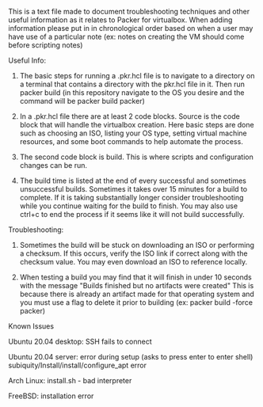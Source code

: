 This is a text file made to document troubleshooting techniques and other
useful information as it relates to Packer for virtualbox. When adding information
please put in in chronological order based on when a user may have use of a
particular note (ex: notes on creating the VM should come before scripting notes)

Useful Info:

1. The basic steps for running a .pkr.hcl file is to navigate to a directory on
a terminal that contains a directory with the pkr.hcl file in it. Then run
packer build <directory> (in this repository navigate to the OS you desire and
the command will be packer build packer)

2. In a .pkr.hcl file there are at least 2 code blocks. Source is the code block
that will handle the virtualbox creation. Here basic steps are done such as choosing
an ISO, listing your OS type, setting virtual machine resources, and some boot
commands to help automate the process.

3. The second code block is build. This is where scripts and configuration changes
can be run.

4. The build time is listed at the end of every successful and sometimes
unsuccessful builds. Sometimes it takes over 15 minutes for a build to complete.
If it is taking substantially longer consider troubleshooting while you continue
waiting for the build to finish. You may also use ctrl+c to end the process if
it seems like it will not build successfully.


Troubleshooting:

1. Sometimes the build will be stuck on downloading an ISO or performing a
checksum. If this occurs, verify the ISO link if correct along with the
checksum value. You may even download an ISO to reference locally.

2. When testing a build you may find that it will finish in under 10 seconds with
the message "Builds finished but no artifacts were created" This is because there
is already an artifact made for that operating system and you must use a flag to
delete it  prior to building (ex: packer build -force packer)

Known Issues

Ubuntu 20.04 desktop: SSH fails to connect

Ubuntu 20.04 server: error during setup (asks to press enter to enter shell)
  subiquity/Install/install/configure_apt error
  
Arch Linux: install.sh - bad interpreter

FreeBSD: installation error
